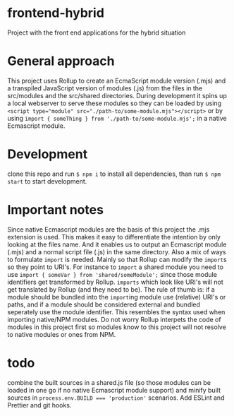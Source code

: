 # frontend-hybrid
Project with the front end applications for the hybrid situation

# General approach
This project uses Rollup to create an EcmaScript module version (.mjs) and a transpiled JavaScript version of modules (.js) from the files in the src/modules and the src/shared directories.
During development it spins up a local webserver to serve these modules so they can be loaded by using ```<script type="module" src="./path-to/some-module.mjs"></script>``` or by using ```import { someThing } from './path-to/some-module.mjs';``` in a native Ecmascript module.

# Development
clone this repo and run ```$ npm i``` to install all dependencies, than run ```$ npm start``` to start development.

# Important notes
Since native Ecmascript modules are the basis of this project the .mjs extension is used. This makes it easy to differentiate the intention by only looking at the files name. And it enables us to output an Ecmascript module (.mjs) and a normal script file (.js) in the same directory.
Also a mix of ways to formulate ```import``` is needed. Mainly so that Rollup can modify the ```import```s so they point to URI's. For instance to ```import``` a shared module you need to use ```import { someVar } from 'shared/someModule';``` since those module identifiers get transformed by Rollup. ```imports``` which look like URI's will not get translated by Rollup (and they need to be). The rule of thumb is: if a module should be bundled into the ```import```ing module use (relative) URI's or paths, and if a module should be considered external and bundled seperately use the module identifier. This resembles the syntax used when importing native/NPM modules. Do not worry Rollup interpets the code of modules in this project first so modules know to this project will not resolve to native modules or ones from NPM.

# todo
combine the built sources in a shared.js file (so those modules can be loaded in one go if no native Ecmascript module support) and minify built sources in ```process.env.BUILD === 'production'``` scenarios.
Add ESLint and Prettier and git hooks.
